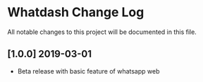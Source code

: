 # Whatdash Change Log
All notable changes to this project will be documented in this file.

## [1.0.0] 2019-03-01
- Beta release with basic feature of whatsapp web